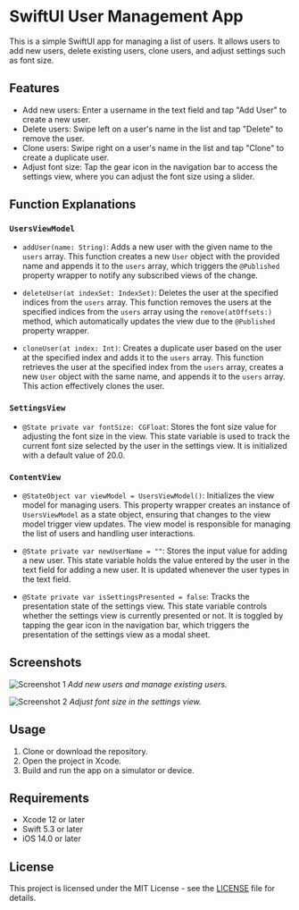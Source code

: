 # SwiftUI User Management App

This is a simple SwiftUI app for managing a list of users. It allows users to add new users, delete existing users, clone users, and adjust settings such as font size.

## Features

- Add new users: Enter a username in the text field and tap "Add User" to create a new user.
- Delete users: Swipe left on a user's name in the list and tap "Delete" to remove the user.
- Clone users: Swipe right on a user's name in the list and tap "Clone" to create a duplicate user.
- Adjust font size: Tap the gear icon in the navigation bar to access the settings view, where you can adjust the font size using a slider.

## Function Explanations

### `UsersViewModel`

- `addUser(name: String)`: Adds a new user with the given name to the `users` array. This function creates a new `User` object with the provided name and appends it to the `users` array, which triggers the `@Published` property wrapper to notify any subscribed views of the change.

- `deleteUser(at indexSet: IndexSet)`: Deletes the user at the specified indices from the `users` array. This function removes the users at the specified indices from the `users` array using the `remove(atOffsets:)` method, which automatically updates the view due to the `@Published` property wrapper.

- `cloneUser(at index: Int)`: Creates a duplicate user based on the user at the specified index and adds it to the `users` array. This function retrieves the user at the specified index from the `users` array, creates a new `User` object with the same name, and appends it to the `users` array. This action effectively clones the user.

### `SettingsView`

- `@State private var fontSize: CGFloat`: Stores the font size value for adjusting the font size in the view. This state variable is used to track the current font size selected by the user in the settings view. It is initialized with a default value of 20.0.

### `ContentView`

- `@StateObject var viewModel = UsersViewModel()`: Initializes the view model for managing users. This property wrapper creates an instance of `UsersViewModel` as a state object, ensuring that changes to the view model trigger view updates. The view model is responsible for managing the list of users and handling user interactions.

- `@State private var newUserName = ""`: Stores the input value for adding a new user. This state variable holds the value entered by the user in the text field for adding a new user. It is updated whenever the user types in the text field.

- `@State private var isSettingsPresented = false`: Tracks the presentation state of the settings view. This state variable controls whether the settings view is currently presented or not. It is toggled by tapping the gear icon in the navigation bar, which triggers the presentation of the settings view as a modal sheet.

## Screenshots

![Screenshot 1](![IMG_7675](https://github.com/speedyfriend67/Simple-swipe-action-example/assets/82425907/e89f7b35-a48e-4cac-87c5-8a886a0109af)
)
*Add new users and manage existing users.*

![Screenshot 2](![IMG_7677](https://github.com/speedyfriend67/Simple-swipe-action-example/assets/82425907/509259b6-69d5-4fb4-9af2-121e392a4e81)
)
*Adjust font size in the settings view.*

## Usage

1. Clone or download the repository.
2. Open the project in Xcode.
3. Build and run the app on a simulator or device.

## Requirements

- Xcode 12 or later
- Swift 5.3 or later
- iOS 14.0 or later

## License

This project is licensed under the MIT License - see the [LICENSE](LICENSE) file for details.
